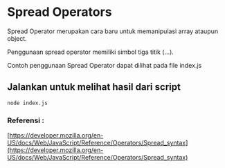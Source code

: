 # Spread Operators
Spread Operator merupakan cara baru untuk memanipulasi array ataupun object.

Penggunaan spread operator memiliki simbol tiga titik (...).

Contoh penggunaan Spread Operator dapat dilihat pada file index.js


## Jalankan untuk melihat hasil dari script
```
node index.js
```

### Referensi :
[https://developer.mozilla.org/en-US/docs/Web/JavaScript/Reference/Operators/Spread_syntax](https://developer.mozilla.org/en-US/docs/Web/JavaScript/Reference/Operators/Spread_syntax)